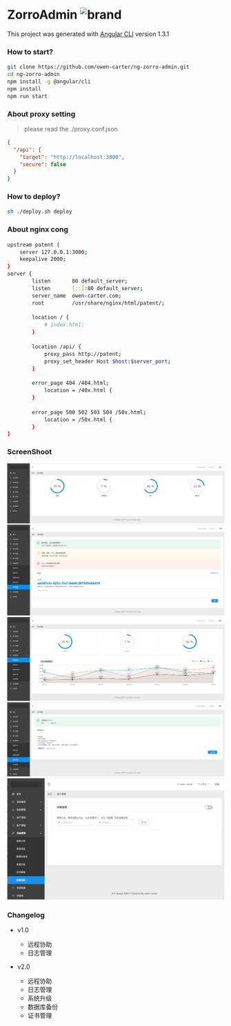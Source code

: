 # ZorroAdmin  ![brand](https://www.travis-ci.org/owen-carter/ng-zorro-admin.svg?branch=master)

This project was generated with [Angular CLI](https://github.com/angular/angular-cli) version 1.3.1

### How to start?
```bash
git clone https://github.com/owen-carter/ng-zorro-admin.git
cd ng-zorro-admin
npm install -g @angular/cli
npm install
npm run start
```

### About proxy setting
> please read the ./proxy.conf.json
```json
{
  "/api": {
    "target": "http://localhost:3000",
    "secure": false
  }
}
```

### How to deploy?
```bash
sh ./deploy.sh deploy
```


### About nginx cong
```bash
upstream patent {
    server 127.0.0.1:3000;
    keepalive 2000;
}
server {
        listen       80 default_server;
        listen       [::]:80 default_server;
        server_name  owen-carter.com;
        root         /usr/share/nginx/html/patent/;

        location / {
	        # index.html;
        }

        location /api/ {
            proxy_pass http://patent;
            proxy_set_header Host $host:$server_port;
        }

        error_page 404 /404.html;
            location = /40x.html {
        }

        error_page 500 502 503 504 /50x.html;
            location = /50x.html {
        }
}
```


### ScreenShoot
![brand](./images/dashboard.png)
![brand](./images/license.png)
![brand](./images/status.png)
![brand](./images/update.png)
![brand](./images/remote.png)


### Changelog
+ v1.0
  - 远程协助
  - 日志管理
  
+ v2.0
  - 远程协助
  - 日志管理
  - 系统升级
  - 数据库备份
  - 证书管理

